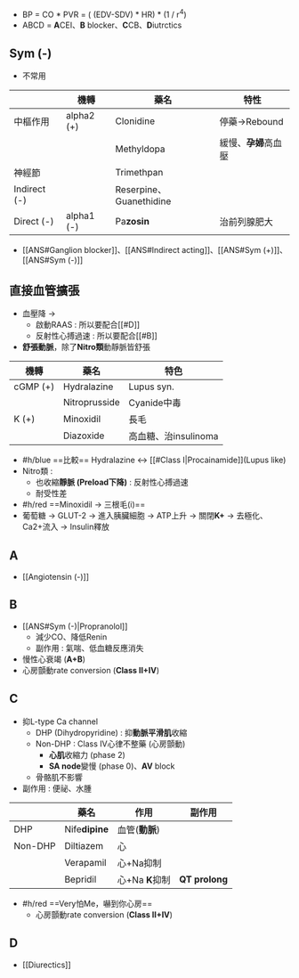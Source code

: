 - BP = CO \* PVR = ( (EDV-SDV) \* HR) * (1 / r$^4$)
- ABCD = **A**CEI、**B** blocker、**C**CB、**D**iutrctics
## Sym (-)
- 不常用

|              | 機轉       | 藥名                    | 特性                              |
|--------------|------------|-------------------------|-----------------------------------|
| 中樞作用     | alpha2 (+) | Clonidine               | 停藥->Rebound                     |
|              |            | Methyldopa              | 緩慢、**孕婦**高血壓                  |
| 神經節       |            | Trimethpan              |                                   |
| Indirect (-) |            | Reserpine、Guanethidine |                                   |
| Direct (-)   | alpha1 (-) | Pa**zosin**                 | 治前列腺肥大                      |

- [[ANS#Ganglion blocker]]、[[ANS#Indirect acting]]、[[ANS#Sym (+)]]、[[ANS#Sym (-)]]
## 直接血管擴張
- 血壓降 ->
	- 啟動RAAS : 所以要配合[[#D]]
	- 反射性心搏過速 : 所以要配合[[#B]]
- **舒張動脈**，除了**Nitro類**動靜脈皆舒張

| 機轉     | 藥名          | **特色**                 |
|----------|---------------|----------------------|
| cGMP (+) | Hydralazine   | Lupus syn.           |
|          | Nitroprusside | Cyanide中毒          |
| K (+)    | Minoxidil     | 長毛                 |
|          | Diazoxide      | 高血糖、治insulinoma |
- #h/blue ==比較== 
   Hydralazine <-> [[#Class I|Procainamide]](Lupus like)
- Nitro類 :
	- 也收縮**靜脈 (Preload下降)** : 反射性心搏過速
	- 耐受性差
- #h/red ==Minoxidil -> 三根毛(i)==
- 葡萄糖 -> GLUT-2 -> 進入胰臟細胞 -> ATP上升 -> 關閉**K+** -> 去極化、Ca2+流入 -> Insulin釋放
## A
- [[Angiotensin (-)]]
## B
- [[ANS#Sym (-)|Propranolol]]
	- 減少CO、降低Renin
	- 副作用 : 氣喘、低血糖反應消失
- 慢性心衰竭 (**A+B**)
- 心房顫動rate conversion (**Class II+IV**)
## C
- 抑L-type Ca channel
	- DHP (Dihydropyridine) : 抑**動脈平滑肌**收縮
	- Non-DHP : Class IV心律不整藥 (心房顫動)
		- **心肌**收縮力 (phase 2)
		- **SA node**變慢 (phase 0)、**AV** block
	- 骨骼肌不影響
- 副作用 : 便祕、水腫

|         | 藥名       | 作用        | 副作用     |
|---------|------------|-------------|------------|
| DHP     | Nife**dipine** | 血管(**動脈**)   |            |
| Non-DHP | Diltiazem  | 心          |            |
|         | Verapamil  | 心+Na抑制   |            |
|         | Bepridil   | 心+Na **K**抑制 | **QT prolong** |
- #h/red ==Very怕Me，嚇到你心房==
	- 心房顫動rate conversion (**Class II+IV**)
## D
- [[Diurectics]]